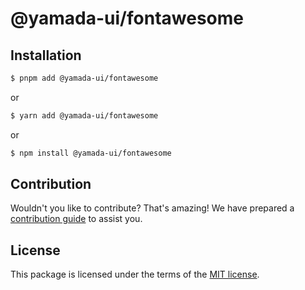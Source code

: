 # @yamada-ui/fontawesome

## Installation

```sh
$ pnpm add @yamada-ui/fontawesome
```

or

```sh
$ yarn add @yamada-ui/fontawesome
```

or

```sh
$ npm install @yamada-ui/fontawesome
```

## Contribution

Wouldn't you like to contribute? That's amazing! We have prepared a [contribution guide](https://github.com/yamada-ui/yamada-ui/blob/main/CONTRIBUTING.md) to assist you.

## License

This package is licensed under the terms of the
[MIT license](https://github.com/yamada-ui/yamada-ui/blob/main/LICENSE).

